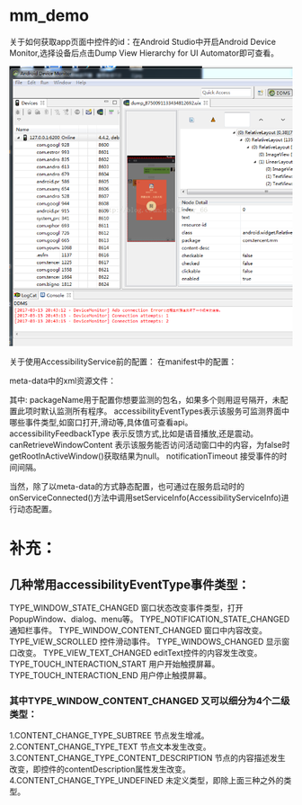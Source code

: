# mm_demo

关于如何获取app页面中控件的id：在Android Studio中开启Android Device Monitor,选择设备后点击Dump View Hierarchy for UI Automator即可查看。
<p align="center">
  <img src="app\src\main\assets\20170313214108128.png"  alt="Banner" />
</p>

关于使用AccessibilityService前的配置：
在manifest中的配置：
<p align="center">
<uses-permission android:name="android.permission.BIND_ACCESSIBILITY_SERVICE" />

<service
    android:enabled="true"
    android:exported="true"
    android:label="@string/app_name"
    android:name=".AutoService"
    android:permission="android.permission.BIND_ACCESSIBILITY_SERVICE">
    <intent-filter>
        <action android:name="android.accessibilityservice.AccessibilityService"/>
    </intent-filter>
    <meta-data
        android:name="android.accessibilityservice"
        android:resource="@xml/envelope_service_config"/>
</service>
</p>

meta-data中的xml资源文件：
<p align="center">
<accessibility-service xmlns:android="http://schemas.android.com/apk/res/android"
    android:accessibilityEventTypes="typeNotificationStateChanged|typeWindowStateChanged|typeWindowContentChanged"
    android:accessibilityFeedbackType="feedbackGeneric"
    android:accessibilityFlags=""
    android:canRetrieveWindowContent="true"
    android:description="@string/app_name"
    android:notificationTimeout="100"
    android:packageNames="com.tencent.mm,com.huawei.android.launcher" />
</p>

其中:
packageName用于配置你想要监测的包名，如果多个则用逗号隔开，未配置此项时默认监测所有程序。
accessibilityEventTypes表示该服务可监测界面中哪些事件类型,如窗口打开,滑动等,具体值可查看api。
accessibilityFeedbackType 表示反馈方式,比如是语音播放,还是震动。
canRetrieveWindowContent 表示该服务能否访问活动窗口中的内容，为false时getRootInActiveWindow()获取结果为null。
notificationTimeout 接受事件的时间间隔。

当然，除了以meta-data的方式静态配置，也可通过在服务启动时的onServiceConnected()方法中调用setServiceInfo(AccessibilityServiceInfo)进行动态配置。

# 补充：
## 几种常用accessibilityEventType事件类型：
TYPE_WINDOW_STATE_CHANGED	窗口状态改变事件类型，打开PopupWindow、dialog、menu等。
TYPE_NOTIFICATION_STATE_CHANGED		通知栏事件。
TYPE_WINDOW_CONTENT_CHANGED		窗口中内容改变。
TYPE_VIEW_SCROLLED		控件滑动事件。
TYPE_WINDOWS_CHANGED		显示窗口改变。
TYPE_VIEW_TEXT_CHANGED		editText控件的内容发生改变。
TYPE_TOUCH_INTERACTION_START		用户开始触摸屏幕。
TYPE_TOUCH_INTERACTION_END		用户停止触摸屏幕。
### 其中TYPE_WINDOW_CONTENT_CHANGED	又可以细分为4个二级类型：	
1.CONTENT_CHANGE_TYPE_SUBTREE	节点发生增减。
2.CONTENT_CHANGE_TYPE_TEXT	节点文本发生改变。
3.CONTENT_CHANGE_TYPE_CONTENT_DESCRIPTION		节点的内容描述发生改变，即控件的contentDescription属性发生改变。
4.CONTENT_CHANGE_TYPE_UNDEFINED	未定义类型，即除上面三种之外的类型。
